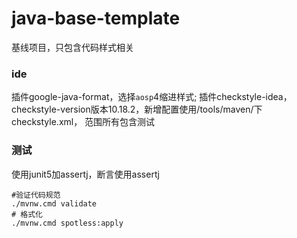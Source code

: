 # java-base-template

基线项目，只包含代码样式相关

### ide

插件google-java-format，选择`aosp`4缩进样式;
插件checkstyle-idea，checkstyle-version版本10.18.2，新增配置使用/tools/maven/下checkstyle.xml，
范围所有包含测试

### 测试

使用junit5加assertj，断言使用assertj

```shell
#验证代码规范
./mvnw.cmd validate
# 格式化
./mvnw.cmd spotless:apply
```
